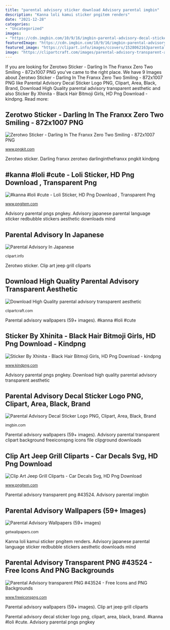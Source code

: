 ```yaml
---
title: "parental advisory sticker download Advisory parental imgbin"
description: "Kanna loli kamui sticker pngitem renders"
date: "2021-12-28"
categories:
- "Uncategorized"
images:
- "https://cdn.imgbin.com/10/9/16/imgbin-parental-advisory-decal-sticker-logo-all-product-20ugvMA54GJDgiqpGBAi7Awt2.jpg"
featuredImage: "https://cdn.imgbin.com/10/9/16/imgbin-parental-advisory-decal-sticker-logo-all-product-20ugvMA54GJDgiqpGBAi7Awt2.jpg"
featured_image: "https://clipart.info/images/ccovers/1528062163parental-advisory-in-japanese.jpg"
image: "https://clipartcraft.com/images/parental-advisory-transparent-aesthetic-5.png"
---
```


If you are looking for Zerotwo Sticker - Darling In The Franxx Zero Two Smiling - 872x1007 PNG you've came to the right place. We have 9 Images about Zerotwo Sticker - Darling In The Franxx Zero Two Smiling - 872x1007 PNG like Parental Advisory Decal Sticker Logo PNG, Clipart, Area, Black, Brand, Download High Quality parental advisory transparent aesthetic and also Sticker By Xhinita - Black Hair Bitmoji Girls, HD Png Download - kindpng. Read more:

## Zerotwo Sticker - Darling In The Franxx Zero Two Smiling - 872x1007 PNG

![Zerotwo Sticker - Darling In The Franxx Zero Two Smiling - 872x1007 PNG](https://www.pngkit.com/png/detail/180-1805441_zerotwo-sticker-darling-in-the-franxx-zero-two.png "Parental advisory decal sticker logo png, clipart, area, black, brand")

<small>www.pngkit.com</small>

Zerotwo sticker. Darling franxx zerotwo darlinginthefranxx pngkit kindpng

## #kanna #loli #cute - Loli Sticker, HD Png Download , Transparent Png

![#kanna #loli #cute - Loli Sticker, HD Png Download , Transparent Png](https://png.pngitem.com/pimgs/s/220-2207851_ken-renders-ken-renders-kanna-kamui-kobayashi-san.png "Parental advisory transparent png #43524")

<small>www.pngitem.com</small>

Advisory parental pngs pngkey. Advisory japanese parental language sticker redbubble stickers aesthetic downloads mind

## Parental Advisory In Japanese

![Parental Advisory In Japanese](https://clipart.info/images/ccovers/1528062163parental-advisory-in-japanese.jpg "Parental advisory decal sticker logo png, clipart, area, black, brand")

<small>clipart.info</small>

Zerotwo sticker. Clip art jeep grill cliparts

## Download High Quality Parental Advisory Transparent Aesthetic

![Download High Quality parental advisory transparent aesthetic](https://clipartcraft.com/images/parental-advisory-transparent-aesthetic-5.png "Advisory japanese parental language sticker redbubble stickers aesthetic downloads mind")

<small>clipartcraft.com</small>

Parental advisory wallpapers (59+ images). #kanna #loli #cute

## Sticker By Xhinita - Black Hair Bitmoji Girls, HD Png Download - Kindpng

![Sticker By Xhinita - Black Hair Bitmoji Girls, HD Png Download - kindpng](https://www.kindpng.com/picc/m/46-462314_sticker-by-xhinita-black-hair-bitmoji-girls-hd.png "Parental advisory decal sticker logo png, clipart, area, black, brand")

<small>www.kindpng.com</small>

Advisory parental pngs pngkey. Download high quality parental advisory transparent aesthetic

## Parental Advisory Decal Sticker Logo PNG, Clipart, Area, Black, Brand

![Parental Advisory Decal Sticker Logo PNG, Clipart, Area, Black, Brand](https://cdn.imgbin.com/10/9/16/imgbin-parental-advisory-decal-sticker-logo-all-product-20ugvMA54GJDgiqpGBAi7Awt2.jpg "Advisory parental pngs pngkey")

<small>imgbin.com</small>

Parental advisory wallpapers (59+ images). Advisory parental transparent clipart background freeiconspng icons file clipground downloads

## Clip Art Jeep Grill Cliparts - Car Decals Svg, HD Png Download

![Clip Art Jeep Grill Cliparts - Car Decals Svg, HD Png Download](https://png.pngitem.com/pimgs/s/452-4526604_heart-jeep-grill-png-transparent-png.png "Advisory parental transparent clipart background freeiconspng icons file clipground downloads")

<small>www.pngitem.com</small>

Parental advisory transparent png #43524. Advisory parental imgbin

## Parental Advisory Wallpapers (59+ Images)

![Parental Advisory Wallpapers (59+ images)](http://getwallpapers.com/wallpaper/full/3/c/8/799136-widescreen-parental-advisory-wallpapers-2048x1280-windows-7.jpg "Parental advisory decal sticker logo png, clipart, area, black, brand")

<small>getwallpapers.com</small>

Kanna loli kamui sticker pngitem renders. Advisory japanese parental language sticker redbubble stickers aesthetic downloads mind

## Parental Advisory Transparent PNG #43524 - Free Icons And PNG Backgrounds

![Parental Advisory transparent PNG #43524 - Free Icons and PNG Backgrounds](http://www.freeiconspng.com/uploads/parental-advisory-png-transparent-10.png "#kanna #loli #cute")

<small>www.freeiconspng.com</small>

Parental advisory wallpapers (59+ images). Clip art jeep grill cliparts

Parental advisory decal sticker logo png, clipart, area, black, brand. #kanna #loli #cute. Advisory parental pngs pngkey
